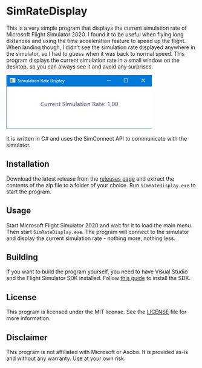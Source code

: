 # SimRateDisplay

This is a very simple program that displays the current simulation rate of Microsoft Flight Simulator 2020. I found it to be useful when flying long distances and using the time acceleration feature to speed up the flight. When landing though, I didn't see the simulation rate displayed anywhere in the simulator, so I had to guess when it was back to normal speed. This program displays the current simulation rate in a small window on the desktop, so you can always see it and avoid any surprises.

![Screenshot](Screenshot.jpg)

It is written in C# and uses the SimConnect API to communicate with the simulator.

## Installation

Download the latest release from the [releases page](https://github.com/dikayx/simratedisplay/releases) and extract the contents of the zip file to a folder of your choice. Run `SimRateDisplay.exe` to start the program.

## Usage

Start Microsoft Flight Simulator 2020 and wait for it to load the main menu. Then start `SimRateDisplay.exe`. The program will connect to the simulator and display the current simulation rate - nothing more, nothing less.

## Building

If you want to build the program yourself, you need to have Visual Studio and the Flight Simulator SDK installed. Follow [this guide](https://docs.flightsimulator.com/html/Introduction/SDK_Overview.htm) to install the SDK.

## License

This program is licensed under the MIT license. See the [LICENSE](LICENSE) file for more information.

## Disclaimer

This program is not affiliated with Microsoft or Asobo. It is provided as-is and without any warranty. Use at your own risk.
